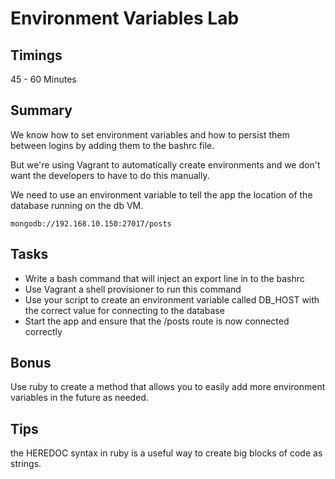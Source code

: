 # Environment Variables Lab

## Timings

45 - 60 Minutes

## Summary

We know how to set environment variables and how to persist them between logins by adding them to the bashrc file. 

But we're using Vagrant to automatically create environments and we don't want the developers to have to do this manually.

We need to use an environment variable to tell the app the location of the database running on the db VM. 

```
mongodb://192.168.10.150:27017/posts
```

## Tasks

* Write a bash command that will inject an export line in to the bashrc
* Use Vagrant a shell provisioner to run this command
* Use your script to create an environment variable called DB_HOST with the correct value for connecting to the database
* Start the app and ensure that the /posts route is now connected correctly

## Bonus

Use ruby to create a method that allows you to easily add more environment variables in the future as needed.

## Tips

the HEREDOC syntax in ruby is a useful way to create big blocks of code as strings.
